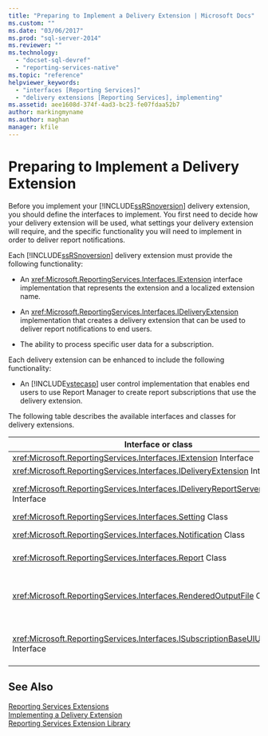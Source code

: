 ```yaml
---
title: "Preparing to Implement a Delivery Extension | Microsoft Docs"
ms.custom: ""
ms.date: "03/06/2017"
ms.prod: "sql-server-2014"
ms.reviewer: ""
ms.technology: 
  - "docset-sql-devref"
  - "reporting-services-native"
ms.topic: "reference"
helpviewer_keywords: 
  - "interfaces [Reporting Services]"
  - "delivery extensions [Reporting Services], implementing"
ms.assetid: aee1608d-374f-4ad3-bc23-fe07fdaa52b7
author: markingmyname
ms.author: maghan
manager: kfile
---
```

# Preparing to Implement a Delivery Extension
  Before you implement your [!INCLUDE[ssRSnoversion](../../../includes/ssrsnoversion-md.md)] delivery extension, you should define the interfaces to implement. You first need to decide how your delivery extension will be used, what settings your delivery extension will require, and the specific functionality you will need to implement in order to deliver report notifications.  
  
 Each [!INCLUDE[ssRSnoversion](../../../includes/ssrsnoversion-md.md)] delivery extension must provide the following functionality:  
  
-   An <xref:Microsoft.ReportingServices.Interfaces.IExtension> interface implementation that represents the extension and a localized extension name.  
  
-   An <xref:Microsoft.ReportingServices.Interfaces.IDeliveryExtension> implementation that creates a delivery extension that can be used to deliver report notifications to end users.  
  
-   The ability to process specific user data for a subscription.  
  
 Each delivery extension can be enhanced to include the following functionality:  
  
-   An [!INCLUDE[vstecasp](../../../includes/vstecasp-md.md)] user control implementation that enables end users to use Report Manager to create report subscriptions that use the delivery extension.  
  
 The following table describes the available interfaces and classes for delivery extensions.  
  
|Interface or class|Description|  
|------------------------|-----------------|  
|<xref:Microsoft.ReportingServices.Interfaces.IExtension> Interface|Represents an extension in [!INCLUDE[ssRSnoversion](../../../includes/ssrsnoversion-md.md)].|  
|<xref:Microsoft.ReportingServices.Interfaces.IDeliveryExtension> Interface|Represents a delivery extension in [!INCLUDE[ssRSnoversion](../../../includes/ssrsnoversion-md.md)].|  
|<xref:Microsoft.ReportingServices.Interfaces.IDeliveryReportServerInformation> Interface|Contains information about the report server that is required by delivery extensions (for example, a list of the available rendering extensions).|  
|<xref:Microsoft.ReportingServices.Interfaces.Setting> Class|Represents a setting for an extension.|  
|<xref:Microsoft.ReportingServices.Interfaces.Notification> Class|Contains subscription information that delivery extensions use to deliver reports.|  
|<xref:Microsoft.ReportingServices.Interfaces.Report> Class|Represents report-specific information and methods that enable delivery extensions to deliver reports to users.|  
|<xref:Microsoft.ReportingServices.Interfaces.RenderedOutputFile> Class|Represents the output from a rendering extension. A <xref:Microsoft.ReportingServices.Interfaces.RenderedOutputFile> object contains the associated file name and type information that is required by the delivery extension in order to process the stream returned by the rendering extension.|  
|<xref:Microsoft.ReportingServices.Interfaces.ISubscriptionBaseUIUserControl> Interface|A user control that represents the means to retrieve delivery extension-specific subscription information from the user in Report Manager (for example, an e-mail address or the path to a file share).|  
  
## See Also  
 [Reporting Services Extensions](../reporting-services-extensions.md)   
 [Implementing a Delivery Extension](implementing-a-delivery-extension.md)   
 [Reporting Services Extension Library](../reporting-services-extension-library.md)  
  
  
